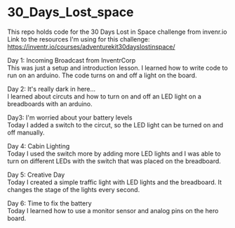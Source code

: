 # 30_Days_Lost_space
This repo holds code for the 30 Days Lost in Space challenge from invenr.io
Link to the resources I'm using for this challenge: https://inventr.io/courses/adventurekit30dayslostinspace/

Day 1: Incoming Broadcast from InventrCorp <br />
  This was just a setup and introduction lesson. I learned how to write code to run on an arduino. The code turns on and off a light on the board.<br />
  
Day 2: It's really dark in here...<br />
  I learned about circuts and how to turn on and off an LED light on a breadboards with an arduino.<br /> 

Day3: I'm worried about your battery levels<br />
  Today I added a switch to the circut, so the LED light can be turned on and off manually. <br />
  
Day 4: Cabin Lighting<br />
  Today I used the switch more by adding more LED lights and I was able to turn on different LEDs with the switch that was placed on the breadboard.<br />

Day 5: Creative Day<br />
  Today I created a simple traffic light with LED lights and the breadboard. It changes the stage of the lights every second.<br />

Day 6: Time to fix the battery<br />
  Today I learned how to use a monitor sensor and analog pins on the hero board.

